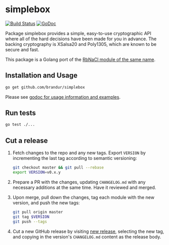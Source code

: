 # simplebox

[![Build Status](https://github.com/brandur/simplebox/actions/workflows/ci.yaml/badge.svg?branch=master)](https://github.com/brandur/simplebox/actions) [![GoDoc](https://godoc.org/github.com/brandur/simplebox?status.png)](https://godoc.org/github.com/brandur/simplebox)

Package simplebox provides a simple, easy-to-use cryptographic API where all of
the hard decisions have been made for you in advance. The backing cryptography
is XSalsa20 and Poly1305, which are known to be secure and fast.

This package is a Golang port of the [RbNaCl module of the same name][rbnacl].

## Installation and Usage

``` sh
go get github.com/brandur/simplebox
```

Please see [godoc for usage information and examples][godoc].

## Run tests

``` sh
go test ./...
```

## Cut a release

1. Fetch changes to the repo and any new tags. Export `VERSION` by incrementing the last tag according to semantic versioning:

    ``` sh
    git checkout master && git pull --rebase
    export VERSION=v0.x.y
    ```

2. Prepare a PR with the changes, updating `CHANGELOG.md` with any necessary additions at the same time. Have it reviewed and merged.

3. Upon merge, pull down the changes, tag each module with the new version, and push the new tags:

    ``` sh
    git pull origin master
    git tag $VERSION
    git push --tags
    ```

4. Cut a new GitHub release by visiting [new release](https://github.com/brandur/simplebox/releases/new), selecting the new tag, and copying in the version's `CHANGELOG.md` content as the release body.

[godoc]: https://godoc.org/github.com/brandur/simplebox
[rbnacl]: https://github.com/cryptosphere/rbnacl/wiki/SimpleBox
